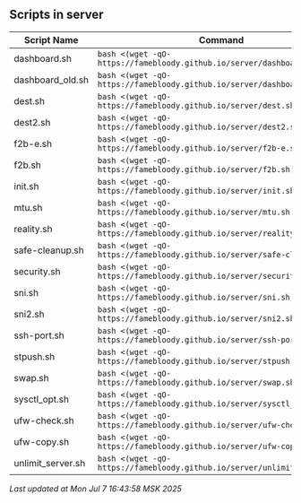 ## Scripts in server

| Script Name | Command |
|-------------|---------|
| dashboard.sh | `bash <(wget -qO- https://famebloody.github.io/server/dashboard.sh)` |
| dashboard_old.sh | `bash <(wget -qO- https://famebloody.github.io/server/dashboard_old.sh)` |
| dest.sh | `bash <(wget -qO- https://famebloody.github.io/server/dest.sh)` |
| dest2.sh | `bash <(wget -qO- https://famebloody.github.io/server/dest2.sh)` |
| f2b-e.sh | `bash <(wget -qO- https://famebloody.github.io/server/f2b-e.sh)` |
| f2b.sh | `bash <(wget -qO- https://famebloody.github.io/server/f2b.sh)` |
| init.sh | `bash <(wget -qO- https://famebloody.github.io/server/init.sh)` |
| mtu.sh | `bash <(wget -qO- https://famebloody.github.io/server/mtu.sh)` |
| reality.sh | `bash <(wget -qO- https://famebloody.github.io/server/reality.sh)` |
| safe-cleanup.sh | `bash <(wget -qO- https://famebloody.github.io/server/safe-cleanup.sh)` |
| security.sh | `bash <(wget -qO- https://famebloody.github.io/server/security.sh)` |
| sni.sh | `bash <(wget -qO- https://famebloody.github.io/server/sni.sh)` |
| sni2.sh | `bash <(wget -qO- https://famebloody.github.io/server/sni2.sh)` |
| ssh-port.sh | `bash <(wget -qO- https://famebloody.github.io/server/ssh-port.sh)` |
| stpush.sh | `bash <(wget -qO- https://famebloody.github.io/server/stpush.sh)` |
| swap.sh | `bash <(wget -qO- https://famebloody.github.io/server/swap.sh)` |
| sysctl_opt.sh | `bash <(wget -qO- https://famebloody.github.io/server/sysctl_opt.sh)` |
| ufw-check.sh | `bash <(wget -qO- https://famebloody.github.io/server/ufw-check.sh)` |
| ufw-copy.sh | `bash <(wget -qO- https://famebloody.github.io/server/ufw-copy.sh)` |
| unlimit_server.sh | `bash <(wget -qO- https://famebloody.github.io/server/unlimit_server.sh)` |

_Last updated at Mon Jul  7 16:43:58 MSK 2025_ 
